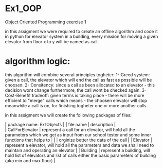 # Ex1_OOP
Object Oriented Programming exercise 1

in this assigment we were required to create an offline algorithm and code it in python for elevator system in a building, every mission for moving a given elevator from floor x to y will be named as call.

# algorithm logic:
this algorithm will combine several principles togheter:
1- Greed system: given a call, the elevator which will end the call as fast as possible will be choosen.
2- Consitency: since a call as been allocated to an elevator - this decision wont change furthermore, the call wont be checked again.
3- Cost-Benefit tradeoff: given terms is taking place - there will be more efficient to "merge" calls which means - the choosen elevator will stop meanwhile a call is on, for finishing togheter one or more another calls.

in this assigment we will create the following packages of files:

|                                                   package name:      Ex1Objects                                                                                            |
| file name       |      description                                                                                                                                         |     
| CallForElevator |       represent a call for an elevator, will hold all the parameters which we get as input from our school tester and some inner functions that helps to |     |                 |         orginize better the data of the call                                                                                                             | 
|    Elevator     |          represent a elevator, will hold all the parameters and data we shall need to maintain and operating an elevator                                 |
|   Building      |         represent a building, will hold list of elevators and list of calls either the basic parameters of building (aka min and max floor)              | 
